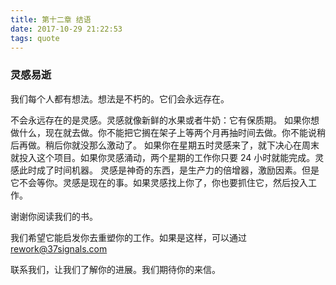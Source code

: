 ```yaml
---
title: 第十二章 结语
date: 2017-10-29 21:22:53
tags: quote
---
```



### 灵感易逝


我们每个人都有想法。想法是不朽的。它们会永远存在。


不会永远存在的是灵感。灵感就像新鲜的水果或者牛奶：它有保质期。
如果你想做什么，现在就去做。你不能把它搁在架子上等两个月再抽时间去做。你不能说稍后再做。稍后你就没那么激动了。
如果你在星期五时灵感来了，就下决心在周末就投入这个项目。如果你灵感涌动，两个星期的工作你只要 24 小时就能完成。灵感此时成了时间机器。
灵感是神奇的东西，是生产力的倍增器，激励因素。但是它不会等你。灵感是现在的事。如果灵感找上你了，你也要抓住它，然后投入工作。
<!--more-->

谢谢你阅读我们的书。


我们希望它能启发你去重塑你的工作。如果是这样，可以通过 <a href="mailto:rework@37signals.com">rework@37signals.com</a>


联系我们，让我们了解你的进展。我们期待你的来信。


